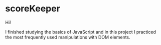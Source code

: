 # scoreKeeper

Hi!

I finished studying the basics of JavaScript and in this project I practiced the most frequently used manipulations with DOM elements. 
